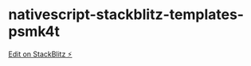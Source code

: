 # nativescript-stackblitz-templates-psmk4t

[Edit on StackBlitz ⚡️](https://stackblitz.com/edit/nativescript-stackblitz-templates-psmk4t)